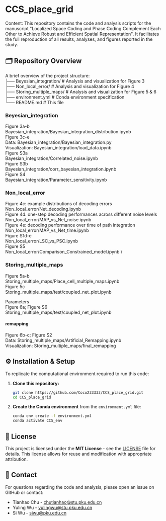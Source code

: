 # CCS_place_grid

Content: This repository contains the code and analysis scripts for the manuscript "Localized Space Coding and Phase Coding Complement Each Other to Achieve Robust and Efficient Spatial Representation". It facilitates the full reproduction of all results, analyses, and figures reported in the study.

## 🗂️ Repository Overview

A brief overview of the project structure: \
├── Beyesian_integration/ # Analysis and visualization for Figure 3 \
├── Non_local_error/ # Analysis and visualization for Figure 4 \
├── Storing_multiple_maps/ # Analysis and visualization for Figure 5 & 6 \
├── environment.yml # Conda environment specification \
└── README.md # This file

### Beyesian_integration
Figure 3a-b \
Bayesian_integration/Bayesian_integration_distribution.ipynb \
Figure 3c-e \
Data: Bayesian_integration/Bayesian_integration.py \
Visualization: Bayesian_integration/load_data.ipynb \
Figure S3a  \
Bayesian_integration/Correlated_noise.ipynb \
Figure S3b  \
Bayesian_integration/corr_bayesian_integration.ipynb \
Figure S4  \
Bayesian_integration/Parameter_sensitivity.ipynb 

### Non_local_error
Figure 4c: example distributions of decoding errors \
Non_local_error/Net_decoding.ipynb \
Figure 4d: one-step decoding performances across different noise levels \
Non_local_error/MAP_vs_Net_noise.ipynb \
Figure 4e: decoding performance over time of path integration \
Non_local_error/MAP_vs_Net_time.ipynb \
Figure S1d-e \
Non_local_error/LSC_vs_PSC.ipynb \
Figure S5 \
Non_local_error/Comparison_Constrained_model.ipynb \

### Storing_multiple_maps
Figure 5a-b\
Storing_multiple_maps/Place_cell_multiple_maps.ipynb\
Figure 5c\
Storing_multiple_maps/test/coupled_net_plot.ipynb

Parameters \
Figure 6a; Figure S6 \
Storing_multiple_maps/test/coupled_net_plot.ipynb

#### remapping
Figure 6b-c; Figure S2 \
Data: Storing_multiple_maps/Artificial_Remapping.ipynb \
Visualization: Storing_multiple_maps/final_remapping 

## ⚙️ Installation & Setup
To replicate the computational environment required to run this code:

1.  **Clone this repository:**
    ```bash
    git clone https://github.com/Coco233333/CCS_place_grid.git
    cd CCS_place_grid
    ```

2.  **Create the Conda environment** from the `environment.yml` file:
    ```bash
    conda env create -f environment.yml
    conda activate CCS_env
    ```
    
## 📜 License

This project is licensed under the **MIT License** - see the [LICENSE](LICENSE) file for details. This license allows for reuse and modification with appropriate attribution.


## 📧 Contact

For questions regarding the code and analysis, please open an issue on GitHub or contact:
-   Tianhao Chu - chutianhao@stu.pku.edu.cn
-   Yuling Wu - yulingwu@stu.pku.edu.cn
-   Si Wu - siwu@pku.edu.cn
